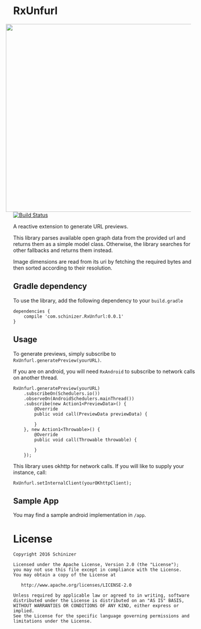 # RxUnfurl

<img src='https://giant.gfycat.com/WearyNecessaryFattaileddunnart.gif' height="512" align="right" hspace="20"/>

[![Build Status](https://travis-ci.org/Schinizer/RxUnfurl.svg?branch=develop)](https://travis-ci.org/Schinizer/RxUnfurl)

A reactive extension to generate URL previews.

This library parses available open graph data from the provided url and returns them as a simple model class. Otherwise, the library searches for other fallbacks and returns them instead.

Image dimensions are read from its uri by fetching the required bytes and then sorted according to their resolution.

## Gradle dependency
To use the library, add the following dependency to your `build.gradle`
```
dependencies {
	compile 'com.schinizer.RxUnfurl:0.0.1'
}
```

## Usage
To generate previews, simply subscribe to `RxUnfurl.generatePreview(yourURL)`.

If you are on android, you will need `RxAndroid` to subscribe to network calls on another thread.
```
RxUnfurl.generatePreview(yourURL)
    .subscribeOn(Schedulers.io())
    .observeOn(AndroidSchedulers.mainThread())
    .subscribe(new Action1<PreviewData>() {
        @Override
        public void call(PreviewData previewData) {
           
        }
    }, new Action1<Throwable>() {
        @Override
        public void call(Throwable throwable) {
	
        }
    });
```
This library uses okhttp for network calls. If you will like to supply your instance, call:
```
RxUnfurl.setInternalClient(yourOKhttpClient);
```

## Sample App
You may find a sample android implementation in `/app`.

# License
```
Copyright 2016 Schinizer

Licensed under the Apache License, Version 2.0 (the "License");
you may not use this file except in compliance with the License.
You may obtain a copy of the License at

   http://www.apache.org/licenses/LICENSE-2.0

Unless required by applicable law or agreed to in writing, software
distributed under the License is distributed on an "AS IS" BASIS,
WITHOUT WARRANTIES OR CONDITIONS OF ANY KIND, either express or implied.
See the License for the specific language governing permissions and
limitations under the License.
```
